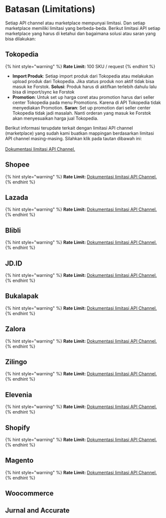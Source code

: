 # Batasan (Limitations)

Setiap API channel atau marketplace mempunyai limitasi. Dan setiap marketplace memiliki limitasi yang berbeda-beda. Berikut limitasi API setiap marketplace yang harus di ketahui dan bagaimana solusi atau saran yang bisa dilakukan:

## Tokopedia

{% hint style="warning" %}
**Rate Limit:** 100 SKU / request
{% endhint %}

* **Import Produk**: Setiap import produk dari Tokopedia atau melakukan upload produk dari Tokopedia. Jika status produk non aktif tidak bisa masuk ke Forstok.  **Solusi**: Produk harus di aktifkan terlebih dahulu lalu bisa di import/sync ke Forstok
* **Promotion**: Untuk set up harga coret atau promotion harus dari seller center Tokopedia pada menu Promotions. Karena di API Tokopedia tidak menyediakan Promotion. **Saran**: Set up promotion dari seller center Tokopedia tidak jadi masalah. Nanti orderan yang masuk ke Forstok akan menyesuaikan harga jual Tokopedia.

Berikut informasi terupdate terkait dengan limitasi API channel (marketplace) yang sudah kami buatkan mappingan berdasarkan limitasi API channel masing-masing. Silahkan klik pada tautan dibawah ini:\
\
[Dokumentasi limitasi API Channel.](https://docs.google.com/spreadsheets/d/1N38sX9c57xPJ5o\_2T8Qv8cr41tuHhO\_L1I2T0QHjCiI/edit#gid=107739805)

## Shopee

{% hint style="warning" %}
**Rate Limit:** [Dokumentasi limitasi API Channel.](https://docs.google.com/spreadsheets/d/1N38sX9c57xPJ5o\_2T8Qv8cr41tuHhO\_L1I2T0QHjCiI/edit#gid=107739805)
{% endhint %}

## Lazada

{% hint style="warning" %}
**Rate Limit:** [Dokumentasi limitasi API Channel.](https://docs.google.com/spreadsheets/d/1N38sX9c57xPJ5o\_2T8Qv8cr41tuHhO\_L1I2T0QHjCiI/edit#gid=107739805)
{% endhint %}

## Blibli

{% hint style="warning" %}
**Rate Limit:** [Dokumentasi limitasi API Channel.](https://docs.google.com/spreadsheets/d/1N38sX9c57xPJ5o\_2T8Qv8cr41tuHhO\_L1I2T0QHjCiI/edit#gid=107739805)
{% endhint %}

## JD.ID

{% hint style="warning" %}
**Rate Limit:** [Dokumentasi limitasi API Channel.](https://docs.google.com/spreadsheets/d/1N38sX9c57xPJ5o\_2T8Qv8cr41tuHhO\_L1I2T0QHjCiI/edit#gid=107739805)
{% endhint %}

## Bukalapak

{% hint style="warning" %}
**Rate Limit:** [Dokumentasi limitasi API Channel.](https://docs.google.com/spreadsheets/d/1N38sX9c57xPJ5o\_2T8Qv8cr41tuHhO\_L1I2T0QHjCiI/edit#gid=107739805)
{% endhint %}

## Zalora

{% hint style="warning" %}
**Rate Limit:** [Dokumentasi limitasi API Channel.](https://docs.google.com/spreadsheets/d/1N38sX9c57xPJ5o\_2T8Qv8cr41tuHhO\_L1I2T0QHjCiI/edit#gid=107739805)
{% endhint %}

## Zilingo

{% hint style="warning" %}
**Rate Limit:** [Dokumentasi limitasi API Channel.](https://docs.google.com/spreadsheets/d/1N38sX9c57xPJ5o\_2T8Qv8cr41tuHhO\_L1I2T0QHjCiI/edit#gid=107739805)
{% endhint %}

## Elevenia

{% hint style="warning" %}
**Rate Limit:** [Dokumentasi limitasi API Channel.](https://docs.google.com/spreadsheets/d/1N38sX9c57xPJ5o\_2T8Qv8cr41tuHhO\_L1I2T0QHjCiI/edit#gid=107739805)
{% endhint %}

## Shopify

{% hint style="warning" %}
**Rate Limit:** [Dokumentasi limitasi API Channel.](https://docs.google.com/spreadsheets/d/1N38sX9c57xPJ5o\_2T8Qv8cr41tuHhO\_L1I2T0QHjCiI/edit#gid=107739805)
{% endhint %}

## Magento

{% hint style="warning" %}
**Rate Limit:** [Dokumentasi limitasi API Channel.](https://docs.google.com/spreadsheets/d/1N38sX9c57xPJ5o\_2T8Qv8cr41tuHhO\_L1I2T0QHjCiI/edit#gid=107739805)
{% endhint %}

## Woocommerce



## Jurnal and Accurate

##


